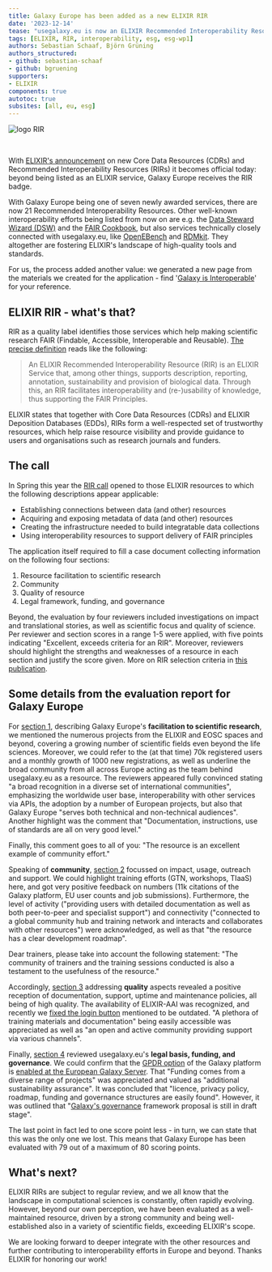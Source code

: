 ```yaml
---
title: Galaxy Europe has been added as a new ELIXIR RIR
date: '2023-12-14'
tease: "usegalaxy.eu is now an ELIXIR Recommended Interoperability Resource!"
tags: [ELIXIR, RIR, interoperability, esg, esg-wp1]
authors: Sebastian Schaaf, Björn Grüning
authors_structured:
- github: sebastian-schaaf
- github: bgruening
supporters:
- ELIXIR
components: true
autotoc: true
subsites: [all, eu, esg]
---
```

<div class="float-right" style="max-width: 400px">
	
![logo RIR](/images/logos/ELIXIR_RIR_Logo.png)

</div>
<br>

With [ELIXIR's announcement](https://elixir-europe.org/news/resource-announcement-2023) on new Core Data Resources (CDRs) and Recommended Interoperability Resources (RIRs) it becomes official today: beyond being listed as an ELIXIR service, Galaxy Europe receives the RIR badge. 

With Galaxy Europe being one of seven newly awarded services, there are now 21 Recommended Interoperability Resources. Other well-known interoperability efforts being listed from now on are e.g. the [Data Steward Wizard (DSW)](https://ds-wizard.org) and the [FAIR Cookbook](https://faircookbook.elixir-europe.org/content/home.html), but also services technically closely connected with usegalaxy.eu, like [OpenEBench](https://openebench.bsc.es) and [RDMkit](https://rdmkit.elixir-europe.org). They altogether are fostering ELIXIR's landscape of high-quality tools and standards.

For us, the process added another value: we generated a new page from the materials we created for the application - find '[Galaxy is Interoperable](/fair/interoperability/)' for your reference.

## ELIXIR RIR - what's that?

RIR as a quality label identifies those services which help making scientific research FAIR (Findable, Accessible, Interoperable and Reusable). [The precise definition](https://elixir-europe.org/platforms/interoperability/rir-selection) reads like the following:

>An ELIXIR Recommended Interoperability Resource (RIR) is an ELIXIR Service that, among other things, supports description, reporting, annotation, sustainability and provision of biological data. Through this, an RIR facilitates interoperability and (re-)usability of knowledge, thus supporting the FAIR Principles.

ELIXIR states that together with Core Data Resources (CDRs) and ELIXIR Deposition Databases (EDDs), RIRs form a well-respected set of trustworthy resources, which help raise resource visibility and provide guidance to users and organisations such as research journals and funders.
	
## The call

In Spring this year the [RIR call](https://elixir-europe.org/platforms/interoperability/rirs) opened to those ELIXIR resources to which the following descriptions appear applicable:
 
 * Establishing connections between data (and other) resources
 * Acquiring and exposing metadata of data (and other) resources
 * Creating the infrastructure needed to build integratable data collections
 * Using interoperability resources to support delivery of FAIR principles

The application itself required to fill a case document collecting information on the following four sections:

1. Resource facilitation to scientific research
2. Community
3. Quality of resource
4. Legal framework, funding, and governance

Beyond, the evaluation by four reviewers included investigations on impact and translational stories, as well as scientific focus and quality of science. Per reviewer and section scores in a range 1-5 were applied, with five points indicating "Excellent, exceeds criteria for an RIR". Moreover, reviewers should highlight the strengths and weaknesses of a resource in each section and justify the score given.
More on RIR selection criteria in [this publication](https://zenodo.org/records/4249003#.ZGR-2OzMKw0).

## Some details from the evaluation report for Galaxy Europe

For [section 1](/fair/interoperability/#resource-facilitation-to-scientific-research), describing Galaxy Europe's **facilitation to scientific research**, we mentioned the numerous projects from the ELIXIR and EOSC spaces and beyond, covering a growing number of scientific fields even beyond the life sciences. Moreover, we could refer to the (at that time) 70k registered users and a monthly growth of 1000 new registrations, as well as underline the broad community from all across Europe acting as the team behind usegalaxy.eu as a resource.
The reviewers appeared fully convinced stating "a broad recognition in a diverse set of international communities", emphasizing the worldwide user base, interoperability with other services via APIs, the adoption by a number of European projects, but also that Galaxy Europe "serves both technical and non-technical audiences". Another highlight was the comment that "Documentation, instructions, use of standards are all on very good level." 

Finally, this comment goes to all of you: "The resource is an excellent example of community effort."

Speaking of **community**, [section 2](/fair/interoperability/#community) focussed on impact, usage, outreach and support. We could highlight training efforts (GTN, workshops, TIaaS) here, and got very positive feedback on numbers (11k citations of the Galaxy platform, EU user counts and job submissions). Furthermore, the level of activity ("providing users with detailed documentation as well as both peer-to-peer and specialist support") and connectivity ("connected to a global community hub and training network and interacts and collaborates with other resources") were acknowledged, as well as that "the resource has a clear development roadmap".

Dear trainers, please take into account the following statement: "The community of trainers and the training sessions conducted is also a testament to the usefulness of the resource."

Accordingly, [section 3](/fair/interoperability/#quality-of-resource) addressing **quality** aspects revealed a positive reception of documentation, support, uptime and maintenance policies, all being of high quality. The availability of ELIXIR-AAI was recognized, and recently we [fixed the login button](https://github.com/usegalaxy-eu/galaxy/pull/206) mentioned to be outdated.
"A plethora of training materials and documentation" being easily accessible was appreciated as well as "an open and active community providing support via various channels".

Finally, [section 4](/fair/interoperability/#legal-framework-funding-and-governance) reviewed usegalaxy.eu's **legal basis, funding, and governance**. We could confirm that the [GPDR option](https://docs.galaxyproject.org/en/master/admin/special_topics/gdpr_compliance.html) of the Galaxy platform is [enabled at the European Galaxy Server](https://usegalaxy-eu.github.io/gdpr/). That "Funding comes from a diverse range of projects" was appreciated and valued as "additional sustainability assurance".
It was concluded that "licence, privacy policy, roadmap, funding and governance structures are easily found". However, it was outlined that "[Galaxy's governance](https://galaxyproject.org/community/governance) framework proposal is still in draft stage".

The last point in fact led to one score point less - in turn, we can state that this was the only one we lost. This means that Galaxy Europe has been evaluated with 79 out of a maximum of 80 scoring points.

## What's next?

ELIXIR RIRs are subject to regular review, and we all know that the landscape in computational sciences is constantly, often rapidly evolving. However, beyond our own perception, we have been evaluated as a well-maintained resource, driven by a strong community and being well-established also in a variety of scientific fields, exceeding ELIXIR's scope.

We are looking forward to deeper integrate with the other resources and further contributing to interoperability efforts in Europe and beyond. Thanks ELIXIR for honoring our work!

